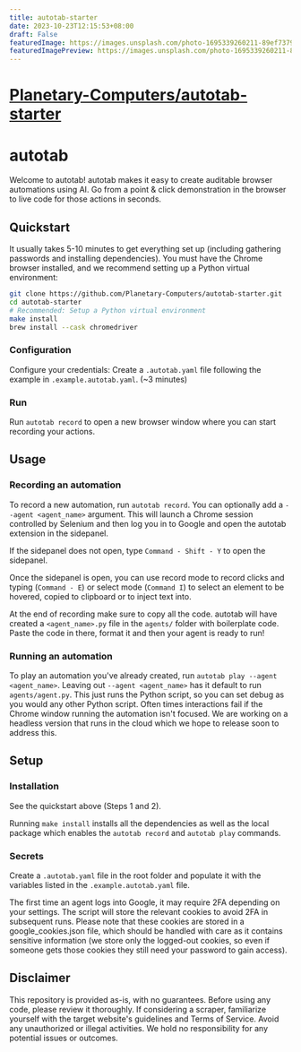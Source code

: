 ```yaml
---
title: autotab-starter
date: 2023-10-23T12:15:53+08:00
draft: False
featuredImage: https://images.unsplash.com/photo-1695339260211-89ef73795ee8?ixid=M3w0NjAwMjJ8MHwxfHJhbmRvbXx8fHx8fHx8fDE2OTgwMzQ1MDh8&ixlib=rb-4.0.3
featuredImagePreview: https://images.unsplash.com/photo-1695339260211-89ef73795ee8?ixid=M3w0NjAwMjJ8MHwxfHJhbmRvbXx8fHx8fHx8fDE2OTgwMzQ1MDh8&ixlib=rb-4.0.3
---
```


# [Planetary-Computers/autotab-starter](https://github.com/Planetary-Computers/autotab-starter)

# autotab

Welcome to autotab! autotab makes it easy to create auditable browser automations using AI. Go from a point & click demonstration in the browser to live code for those actions in seconds.

## Quickstart

It usually takes 5-10 minutes to get everything set up (including gathering passwords and installing dependencies). You must have the Chrome browser installed, and we recommend setting up a Python virtual environment:

```bash
git clone https://github.com/Planetary-Computers/autotab-starter.git
cd autotab-starter
# Recommended: Setup a Python virtual environment
make install
brew install --cask chromedriver
```

### Configuration

Configure your credentials: Create a `.autotab.yaml` file following the example in `.example.autotab.yaml`. (~3 minutes)

### Run

Run `autotab record` to open a new browser window where you can start recording your actions.

## Usage

### Recording an automation

To record a new automation, run `autotab record`. You can optionally add a `--agent <agent_name>` argument. This will launch a Chrome session controlled by Selenium and then log you in to Google and open the autotab extension in the sidepanel.

If the sidepanel does not open, type `Command - Shift - Y` to open the sidepanel.

Once the sidepanel is open, you can use record mode to record clicks and typing (`Command - E`) or select mode (`Command I`) to select an element to be hovered, copied to clipboard or to inject text into.

At the end of recording make sure to copy all the code. autotab will have created a `<agent_name>.py` file in the `agents/` folder with boilerplate code. Paste the code in there, format it and then your agent is ready to run!

### Running an automation

To play an automation you've already created, run `autotab play --agent <agent_name>`. Leaving out `--agent <agent_name>` has it default to run `agents/agent.py`. This just runs the Python script, so you can set debug as you would any other Python script. Often times interactions fail if the Chrome window running the automation isn't focused. We are working on a headless version that runs in the cloud which we hope to release soon to address this.

## Setup

### Installation

See the quickstart above (Steps 1 and 2).

Running `make install` installs all the dependencies as well as the local package which enables the `autotab record` and `autotab play` commands.

### Secrets

Create a `.autotab.yaml` file in the root folder and populate it with the variables listed in the `.example.autotab.yaml` file.

The first time an agent logs into Google, it may require 2FA depending on your settings. The script will store the relevant cookies to avoid 2FA in subsequent runs. Please note that these cookies are stored in a google_cookies.json file, which should be handled with care as it contains sensitive information (we store only the logged-out cookies, so even if someone gets those cookies they still need your password to gain access).

## Disclaimer

This repository is provided as-is, with no guarantees. Before using any code, please review it thoroughly. If considering a scraper, familiarize yourself with the target website's guidelines and Terms of Service. Avoid any unauthorized or illegal activities. We hold no responsibility for any potential issues or outcomes.
